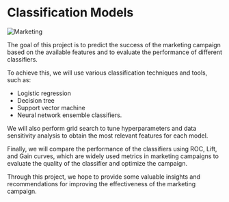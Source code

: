 # Classification Models
![Marketing](https://img.shields.io/badge/Marketing-Data%20Analysis-blue)

The goal of this project is to predict the success of the marketing campaign based on the available features and to evaluate the performance of different classifiers.

To achieve this, we will use various classification techniques and tools, such as:
* Logistic regression
* Decision tree
* Support vector machine
* Neural network ensemble 
classifiers. 

We will also perform grid search to tune hyperparameters and data sensitivity analysis to obtain the most relevant features for each model. 

Finally, we will compare the performance of the classifiers using ROC, Lift, and Gain curves, which are widely used metrics in marketing campaigns to evaluate the quality of the classifier and optimize the campaign. 

Through this project, we hope to provide some valuable insights and recommendations for improving the effectiveness of the marketing campaign.
